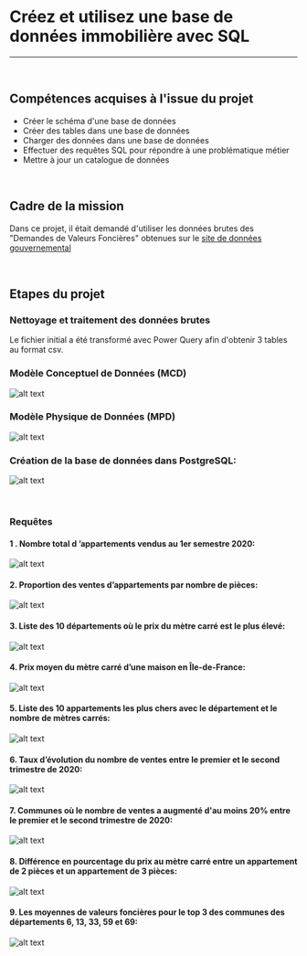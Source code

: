 # Créez et utilisez une base de données immobilière avec SQL
---
<br>

## Compétences acquises à l'issue du projet
* Créer le schéma d'une base de données
* Créer des tables dans une base de données
* Charger des données dans une base de données
* Effectuer des requêtes SQL pour répondre à une problématique métier
* Mettre à jour un catalogue de données

<br>

## Cadre de la mission
Dans ce projet, il était demandé d'utiliser les données brutes des "Demandes de Valeurs Foncières" obtenues sur le <a href="https://www.data.gouv.fr">site de données gouvernemental</a>  

<br>

## Etapes du projet

### Nettoyage et traitement des données brutes
Le fichier initial a été transformé avec Power Query afin d'obtenir 3 tables au format csv.
<br>

### Modèle Conceptuel de Données (MCD)
![alt text](https://github.com/StephaneBertrand34/Projet-SQL/blob/main/P3_BERTRAND_2.%20MCD.jpg?raw=true)
<br>

### Modèle Physique de Données (MPD)
![alt text](https://github.com/StephaneBertrand34/Projet-SQL/blob/main/P3_BERTRAND_3.%20MPD.jpg?raw=true)
<br>

### Création de la base de données dans PostgreSQL:
 
![alt text](https://github.com/StephaneBertrand34/Projet-SQL/blob/main/Cr%C3%A9ation%20de%20la%20base%20SQL.jpg)

<br>

### Requêtes

#### 1 . Nombre total d ’appartements vendus au 1er semestre 2020:
![alt text](https://github.com/StephaneBertrand34/Projet-SQL/blob/main/Requ%C3%AAte%201.jpg)

#### 2. Proportion des ventes d’appartements par nombre de pièces:
![alt text](https://github.com/StephaneBertrand34/Projet-SQL/blob/main/Requ%C3%AAte%202.jpg)

#### 3. Liste des 10 départements où le prix du mètre carré est le plus élevé:
![alt text](https://github.com/StephaneBertrand34/Projet-SQL/blob/main/Requ%C3%AAte%203.jpg)

#### 4. Prix moyen du mètre carré d’une maison en Île-de-France:
![alt text](https://github.com/StephaneBertrand34/Projet-SQL/blob/main/Requ%C3%AAte%204.jpg)

#### 5. Liste des 10 appartements les plus chers avec le département et le nombre de mètres carrés:
![alt text](https://github.com/StephaneBertrand34/Projet-SQL/blob/main/Requ%C3%AAte%205.jpg)

#### 6. Taux d’évolution du nombre de ventes entre le premier et le second trimestre de 2020:
![alt text](https://github.com/StephaneBertrand34/Projet-SQL/blob/main/Requ%C3%AAte%206.jpg)

#### 7. Communes où le nombre de ventes a augmenté d'au moins 20% entre le premier et le second trimestre de 2020:
![alt text](https://github.com/StephaneBertrand34/Projet-SQL/blob/main/Requ%C3%AAte%207.jpg)

#### 8. Différence en pourcentage du prix au mètre carré entre un appartement de 2 pièces et un appartement de 3 pièces:
![alt text](https://github.com/StephaneBertrand34/Projet-SQL/blob/main/Requ%C3%AAte%208.jpg)

#### 9. Les moyennes de valeurs foncières pour le top 3 des communes des départements 6, 13, 33, 59 et 69:
![alt text](https://github.com/StephaneBertrand34/Projet-SQL/blob/main/Requ%C3%AAte%209.jpg)
